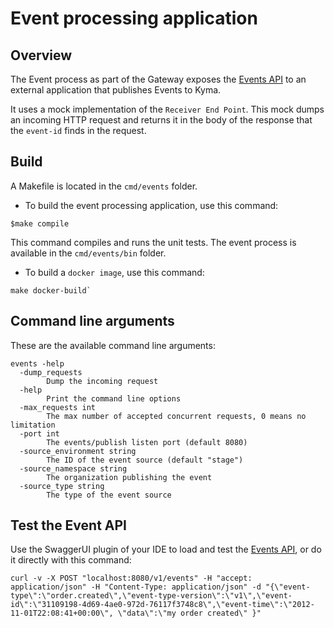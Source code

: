 # Event processing application

## Overview
The Event process as part of the Gateway exposes the [Events API](https://github.com/kyma-project/kyma/components/gateway/blob/master/docs/events/api.yaml) to an external application that publishes Events to Kyma.

It uses a mock implementation of the `Receiver End Point`.
This mock dumps an incoming HTTP request and returns it in the body of the response that the `event-id` finds in the request.

## Build
A Makefile is located in the `cmd/events` folder.
- To build the event processing application, use this command:
```
$make compile
```
This command compiles and runs the unit tests.
The event process is available in the `cmd/events/bin` folder.
- To build a `docker image`, use this command:
```
make docker-build`
```

## Command line arguments
These are the available command line arguments:

```
events -help
  -dump_requests
        Dump the incoming request
  -help
        Print the command line options
  -max_requests int
        The max number of accepted concurrent requests, 0 means no limitation
  -port int
        The events/publish listen port (default 8080)
  -source_environment string
        The ID of the event source (default "stage")
  -source_namespace string
        The organization publishing the event
  -source_type string
        The type of the event source
```

## Test the Event API
Use the SwaggerUI plugin of your IDE to load and test the [Events API](https://github.com/kyma-project/kyma/blob/master/components/gateway/docs/api/externalapi.yaml#L166), or do it directly with this command:
```
curl -v -X POST "localhost:8080/v1/events" -H "accept: application/json" -H "Content-Type: application/json" -d "{\"event-type\":\"order.created\",\"event-type-version\":\"v1\",\"event-id\":\"31109198-4d69-4ae0-972d-76117f3748c8\",\"event-time\":\"2012-11-01T22:08:41+00:00\", \"data\":\"my order created\" }"
```
